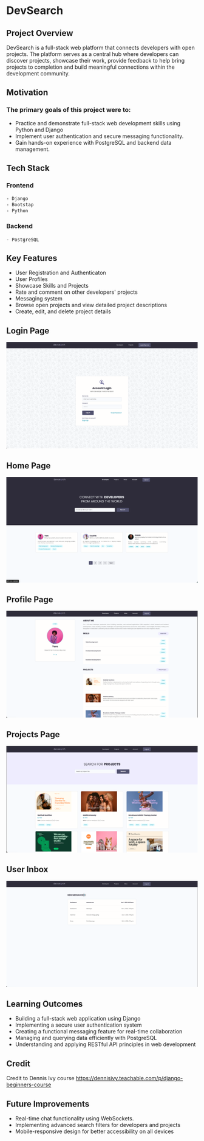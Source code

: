 # DevSearch

## Project Overview

DevSearch is a full-stack web platform that connects developers with open projects. The platform serves as a central hub where developers can discover projects, showcase their work, provide feedback to help bring projects to completion and build meaningful connections within the development community.

## Motivation

### The primary goals of this project were to:

- Practice and demonstrate full-stack web development skills using Python and Django
- Implement user authentication and secure messaging functionality.
- Gain hands-on experience with PostgreSQL and backend data management.

## Tech Stack 

### Frontend

    - Django
    - Bootstap 
    - Python

### Backend

    - PostgreSQL


## Key Features

- User Registration and Authenticaton 
- User Profiles
- Showcase Skills and Projects
- Rate and comment on other developers' projects
- Messaging system
- Browse open projects and view detailed project descriptions
- Create, edit, and delete project details

## Login Page

<img src="./resources/images/Login.png">

## Home Page

<img src="./resources/images/Home.png">

## Profile Page

<img src="./resources/images/Profile.png">

## Projects Page

<img src="./resources/images/Projects.png">

## User Inbox

<img src="./resources/images/Inbox.png">

## Learning Outcomes

- Building a full-stack web application using Django
- Implementing a secure user authentication system
- Creating a functional messaging feature for real-time collaboration
- Managing and querying data efficiently with PostgreSQL
- Understanding and applying RESTful API principles in web development

## Credit

Credit to Dennis Ivy course https://dennisivy.teachable.com/p/django-beginners-course
  
## Future Improvements

- Real-time chat functionality using WebSockets.
- Implementing advanced search filters for developers and projects
- Mobile-responsive design for better accessibility on all devices
